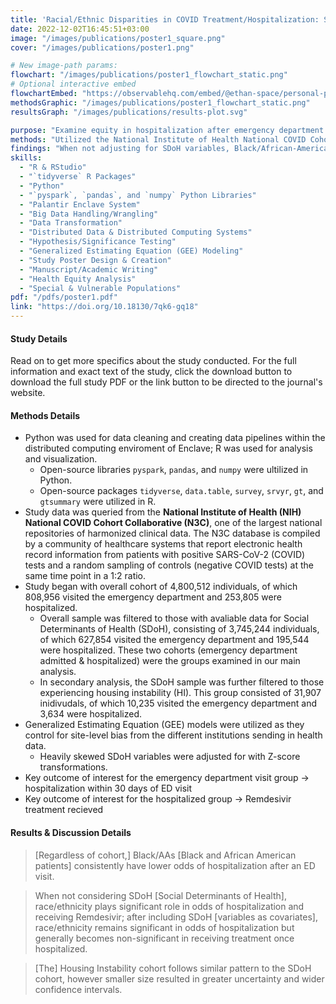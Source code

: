 ```yaml
---
title: 'Racial/Ethnic Disparities in COVID Treatment/Hospitalization: Social Determinants & Special Populations'
date: 2022-12-02T16:45:51+03:00
image: "/images/publications/poster1_square.png"
cover: "/images/publications/poster1.png"

# New image‐path params:
flowchart: "/images/publications/poster1_flowchart_static.png"
# Optional interactive embed
flowchartEmbed: "https://observablehq.com/embed/@ethan-space/personal-portfolio-website-publications-poster-1?cells=svg%2Cviewof+stage"
methodsGraphic: "/images/publications/poster1_flowchart_static.png"
resultsGraph: "/images/publications/results-plot.svg"

purpose: "Examine equity in hospitalization after emergency department visit and, once hospitalized, in receiving treatment for COVID-positive patients across demographics such as race/ethnicity and different Social Determinants of Health (SDoH) variables. We also examined the same questions but with a focus on a vulnerable population of people experiencing housing instability (HI)."
methods: "Utilized the National Institute of Health National COVID Cohort Collaborative (N3C) database to select 823,398 patients with avaliable SDoH data who were either admitted into the emergency department or hospitalized. Of that SDoH cohort, there were 31,907 patients who were experiencing housing instability (HI). Model analysis was conducted focusing on whether patient was hospitalized given they entered the emergency department as the outcome for the emergency department group, and whether patient recieved Remdesivir treatment given they were hospitalized as the outcome for the hospitalized group. Generalized Estimating Equation (GEE) models were utilized for analysis of relationships between variables and differences in the outcomes of interest."
findings: "When not adjusting for SDoH variables, Black/African-American patients have lower odds of both being hospitalized after an ED visit, and receiving Remdesivir once hospitalized. After adjusting for SDoH variables, Black/African-American patients continued to have lower odds of hospitalization after an ED visit, but the significant difference in their odds of receiving remdesivir once they were hospitalized disappeared. Taken as a whole, adjusting for SDoH variables reduced racial disparities in Remdesivir administration but did not eliminate disparities in hospitalization rates for Black/African-American patients, suggesting persistent racial barriers in accessing care, even when treatment is equitable once care is initiated."
skills:
  - "R & RStudio"
  - "`tidyverse` R Packages"
  - "Python"
  - "`pyspark`, `pandas`, and `numpy` Python Libraries"
  - "Palantir Enclave System"
  - "Big Data Handling/Wrangling"
  - "Data Transformation"
  - "Distributed Data & Distributed Computing Systems"
  - "Hypothesis/Significance Testing"
  - "Generalized Estimating Equation (GEE) Modeling"
  - "Study Poster Design & Creation"
  - "Manuscript/Academic Writing"
  - "Health Equity Analysis"
  - "Special & Vulnerable Populations"
pdf: "/pdfs/poster1.pdf"
link: "https://doi.org/10.18130/7qk6-gq18"
---
```


#### Study Details
Read on to get more specifics about the study conducted. For the full information and exact text of the study, click the download button to download the full study PDF or the link button to be directed to the journal's website.

#### Methods Details

- Python was used for data cleaning and creating data pipelines within the distributed computing enviroment of Enclave; R was used for analysis and visualization.
  - Open-source libraries `pyspark`, `pandas`, and `numpy` were ultilized in Python.
  - Open-source packages `tidyverse`, `data.table`, `survey`, `srvyr`, `gt`, and `gtsummary` were utilized in R.
- Study data was queried from the **National Institute of Health (NIH) National COVID Cohort Collaborative (N3C)**, one of the largest national repositories of harmonized clinical data. The N3C database is compiled by a community of healthcare systems that report electronic health record information from patients with positive SARS-CoV-2 (COVID) tests and a random sampling of controls (negative COVID tests) at the same time point in a 1:2 ratio.
- Study began with overall cohort of 4,800,512 individuals, of which 808,956 visited the emergency department and 253,805 were hospitalized.
  - Overall sample was filtered to those with avaliable data for Social Determinants of Health (SDoH), consisting of 3,745,244 individuals, of which 627,854 visited the emergency department and 195,544 were hospitalized. These two cohorts (emergency department admitted & hospitalized) were the groups examined in our main analysis.
  - In secondary analysis, the SDoH sample was further filtered to those experiencing housing instability (HI). This group consisted of 31,907 inidivudals, of which 10,235 visited the emergency department and 3,634 were hospitalized.
- Generalized Estimating Equation (GEE) models were utilized as they control for site-level bias from the different institutions sending in health data.
  - Heavily skewed SDoH variables were adjusted for with Z-score transformations.
- Key outcome of interest for the emergency department visit group $\rightarrow$ hospitalization within 30 days of ED visit
- Key outcome of interest for the hospitalized group $\rightarrow$ Remdesivir treatment recieved

#### Results & Discussion Details

> [Regardless of cohort,] Black/AAs [Black and African American patients] consistently have lower odds of hospitalization after an ED visit.

> When not considering SDoH [Social Determinants of Health], race/ethnicity plays significant role in odds of hospitalization and receiving Remdesivir; after including SDoH [variables as covariates], race/ethnicity remains significant in odds of hospitalization but generally becomes non-significant in receiving treatment once hospitalized.

> [The] Housing Instability cohort follows similar pattern to the SDoH cohort, however smaller size resulted in greater uncertainty and wider confidence intervals.
